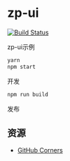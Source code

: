 # zp-ui

[![Build Status](https://travis-ci.org/zp25/zp-ui.svg?branch=example)](https://travis-ci.org/zp25/zp-ui)

zp-ui示例

~~~bash
yarn
npm start
~~~
开发

~~~bash
npm run build
~~~
发布

## 资源
+ [GitHub Corners](https://github.com/tholman/github-corners "GitHub Corners")
